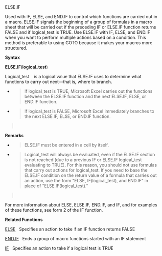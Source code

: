 ELSE.IF

Used with IF, ELSE, and END.IF to control which functions are carried
out in a macro. ELSE.IF signals the beginning of a group of formulas in
a macro sheet that will be carried out if the preceding IF or ELSE.IF
function returns FALSE and if logical\_test is TRUE. Use ELSE.IF with
IF, ELSE, and END.IF when you want to perform multiple actions based on
a condition. This method is preferable to using GOTO because it makes
your macros more structured.

**Syntax**

**ELSE.IF**(**logical\_test**)

Logical\_test    is a logical value that ELSE.IF uses to determine what
functions to carry out next—that is, where to branch.

  - > If logical\_test is TRUE, Microsoft Excel carries out the
    > functions between the ELSE.IF function and the next ELSE.IF, ELSE,
    > or END.IF function.

  - > If logical\_test is FALSE, Microsoft Excel immediately branches to
    > the next ELSE.IF, ELSE, or END.IF function.

>  

**Remarks**

  - > ELSE.IF must be entered in a cell by itself.

  - > Logical\_test will always be evaluated, even if the ELSE.IF
    > section is not reached (due to a previous IF or ELSE.IF
    > logical\_test evaluating to TRUE). For this reason, you should not
    > use formulas that carry out actions for logical\_test. If you need
    > to base the ELSE.IF condition on the return value of a formula
    > that carries out an action, use the form "ELSE, IF(logical\_test),
    > and END.IF" in place of "ELSE.IF(logical\_test)."

>  

For more information about ELSE, ELSE.IF, END.IF, and IF, and for
examples of these functions, see form 2 of the IF function.

**Related Functions**

[ELSE](ELSE.md)   Specifies an action to take if an IF function returns FALSE

[END.IF](END.IF.md)   Ends a group of macro functions started with an IF statement

[IF](IF.md)   Specifies an action to take if a logical test is TRUE


